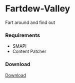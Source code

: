 # Fartdew-Valley
Fart around and find out

### Requirements
* SMAPI
* Content Patcher

### Download

[Download](https://github.com/animatedrice/Fartdew-Valley/releases) 
